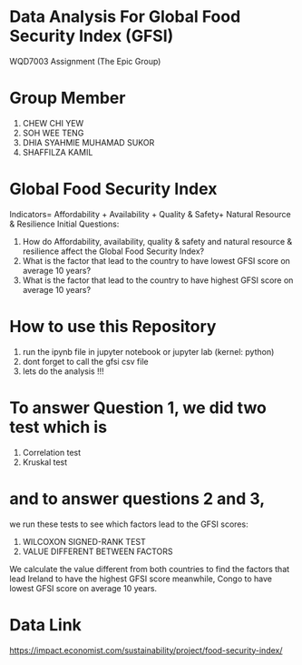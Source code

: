 # Data Analysis For Global Food Security Index (GFSI)
WQD7003 Assignment (The Epic Group)

# Group Member
1. CHEW CHI YEW 
2. SOH WEE TENG 
3. DHIA SYAHMIE MUHAMAD SUKOR 
4. SHAFFILZA KAMIL 

# Global Food Security Index
Indicators= Affordability + Availability + Quality & Safety+ Natural Resource & Resilience
Initial Questions:
1. How do Affordability, availability, quality & safety and natural resource & resilience
affect the Global Food Security Index?
2. What is the factor that lead to the country to have lowest GFSI score on average 10
years?
3. What is the factor that lead to the country to have highest GFSI score on average 10
years?

# How to use this Repository
1. run the ipynb file in jupyter notebook or jupyter lab (kernel: python)
2. dont forget to call the gfsi csv file
3. lets do the analysis !!!

# To answer Question 1, we did two test which is
1. Correlation test
2. Kruskal test

# and to answer questions 2 and 3,
we run these tests to see which factors lead to the GFSI scores:

1. WILCOXON SIGNED-RANK TEST
2. VALUE DIFFERENT BETWEEN FACTORS

We calculate the value different from both countries to find the factors that lead Ireland to
have the highest GFSI score meanwhile, Congo to have lowest GFSI score on average 10
years.

# Data Link
https://impact.economist.com/sustainability/project/food-security-index/

